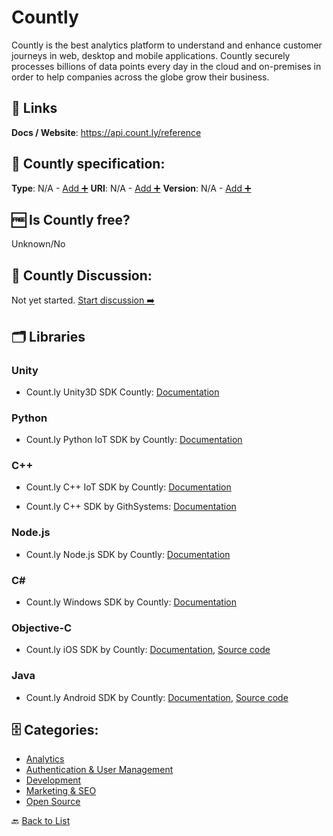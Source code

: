 # Countly
Countly is the best analytics platform to understand and enhance customer journeys in web, desktop and mobile applications. Countly securely processes billions of data points every day in the cloud and on-premises in order to help companies across the globe grow their business.

##  🔗 Links
**Docs / Website**: https://api.count.ly/reference

## 🧬 Countly specification:
**Type**: N/A - [Add ➕](https://github.com/apis-list/apis-list/edit/main/apis-list.yaml)
**URI**: N/A - [Add ➕](https://github.com/apis-list/apis-list/edit/main/apis-list.yaml)
**Version**: N/A - [Add ➕](https://github.com/apis-list/apis-list/edit/main/apis-list.yaml)

## 🆓 Is Countly free?
 Unknown/No 

## 💬 Countly Discussion:
Not yet started. [Start discussion ➡️](https://github.com/apis-list/apis-list/discussions/new)

## 🗂️ Libraries
### Unity
- Count.ly Unity3D SDK Countly: [Documentation](https://github.com/Countly/countly-sdk-unity)

### Python
- Count.ly Python IoT SDK by Countly: [Documentation](https://github.com/Countly/countly-sdk-iot-python)

### C++
- Count.ly C++ IoT SDK by Countly: [Documentation](https://github.com/Countly/countly-sdk-iot-cpp)

- Count.ly C++ SDK by GithSystems: [Documentation](https://github.com/GithSystems/CountlyCpp)

### Node.js
- Count.ly Node.js SDK by Countly: [Documentation](https://github.com/Countly/countly-sdk-nodejs)

### C#
- Count.ly Windows SDK by Countly: [Documentation](https://github.com/Countly/countly-sdk-windows)

### Objective-C
- Count.ly iOS SDK by Countly: [Documentation](https://github.com/Countly/countly-sdk-ios), [Source code](http://resources.count.ly/v1.0/docs/countly-sdk-for-ios-and-os-x)

### Java
- Count.ly Android SDK by Countly: [Documentation](https://github.com/Countly/countly-sdk-android), [Source code](http://resources.count.ly/v1.0/docs/countly-sdk-for-android)


## 🗄️ Categories:
- [Analytics](https://github.com/apis-list/apis-list#analytics-)
- [Authentication & User Management](https://github.com/apis-list/apis-list#authentication--user-management-)
- [Development](https://github.com/apis-list/apis-list#development-)
- [Marketing & SEO](https://github.com/apis-list/apis-list#marketing--seo-)
- [Open Source](https://github.com/apis-list/apis-list#open-source-)

🔙  [Back to List](https://github.com/apis-list/apis-list)
